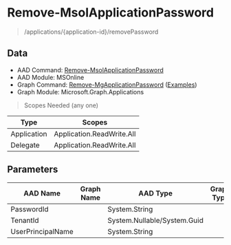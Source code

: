 # Remove-MsolApplicationPassword

> /applications/{application-id}/removePassword

## Data

+ AAD Command: [Remove-MsolApplicationPassword](https://docs.microsoft.com/en-us/powershell/module/MSOnline/Remove-MsolApplicationPassword)
+ AAD Module: MSOnline
+ Graph Command: [Remove-MgApplicationPassword](https://docs.microsoft.com/en-us/powershell/module/Microsoft.Graph.Applications/Remove-MgApplicationPassword) ([Examples](https://github.com/orgs/msgraph/discussions?discussions_q=Remove-MgApplicationPassword))
+ Graph Module: Microsoft.Graph.Applications

> Scopes Needed (any one)

|Type|Scopes|
|---|---|
|Application|Application.ReadWrite.All|
|Delegate|Application.ReadWrite.All|

## Parameters

|AAD Name|Graph Name|AAD Type|Graph Type|Infos|
|---|---|---|---|---|
|PasswordId||System.String|||
|TenantId||System.Nullable/System.Guid|||
|UserPrincipalName||System.String|||

